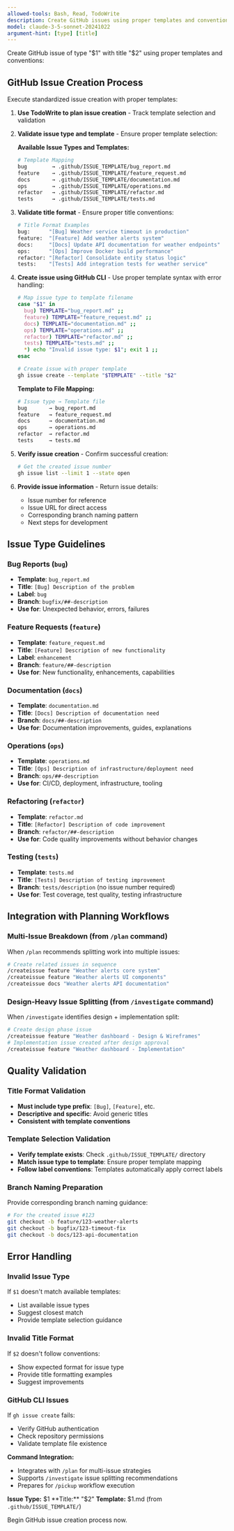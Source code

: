 ```yaml
---
allowed-tools: Bash, Read, TodoWrite
description: Create GitHub issues using proper templates and conventions
model: claude-3-5-sonnet-20241022
argument-hint: [type] [title]
---
```


Create GitHub issue of type "$1" with title "$2" using proper templates and conventions:

## GitHub Issue Creation Process

Execute standardized issue creation with proper templates:

1. **Use TodoWrite to plan issue creation** - Track template selection and validation

2. **Validate issue type and template** - Ensure proper template selection:

   **Available Issue Types and Templates:**
   ```bash
   # Template Mapping
   bug        → .github/ISSUE_TEMPLATE/bug_report.md
   feature    → .github/ISSUE_TEMPLATE/feature_request.md
   docs       → .github/ISSUE_TEMPLATE/documentation.md
   ops        → .github/ISSUE_TEMPLATE/operations.md
   refactor   → .github/ISSUE_TEMPLATE/refactor.md
   tests      → .github/ISSUE_TEMPLATE/tests.md
   ```

3. **Validate title format** - Ensure proper title conventions:
   ```bash
   # Title Format Examples
   bug:      "[Bug] Weather service timeout in production"
   feature:  "[Feature] Add weather alerts system"
   docs:     "[Docs] Update API documentation for weather endpoints"
   ops:      "[Ops] Improve Docker build performance"
   refactor: "[Refactor] Consolidate entity status logic"
   tests:    "[Tests] Add integration tests for weather service"
   ```

4. **Create issue using GitHub CLI** - Use proper template syntax with error handling:
   ```bash
   # Map issue type to template filename
   case "$1" in
     bug) TEMPLATE="bug_report.md" ;;
     feature) TEMPLATE="feature_request.md" ;;
     docs) TEMPLATE="documentation.md" ;;
     ops) TEMPLATE="operations.md" ;;
     refactor) TEMPLATE="refactor.md" ;;
     tests) TEMPLATE="tests.md" ;;
     *) echo "Invalid issue type: $1"; exit 1 ;;
   esac

   # Create issue with proper template
   gh issue create --template "$TEMPLATE" --title "$2"
   ```

   **Template to File Mapping:**
   ```bash
   # Issue type → Template file
   bug       → bug_report.md
   feature   → feature_request.md
   docs      → documentation.md
   ops       → operations.md
   refactor  → refactor.md
   tests     → tests.md
   ```

5. **Verify issue creation** - Confirm successful creation:
   ```bash
   # Get the created issue number
   gh issue list --limit 1 --state open
   ```

6. **Provide issue information** - Return issue details:
   - Issue number for reference
   - Issue URL for direct access
   - Corresponding branch naming pattern
   - Next steps for development

## Issue Type Guidelines

### **Bug Reports** (`bug`)
- **Template**: `bug_report.md`
- **Title**: `[Bug] Description of the problem`
- **Label**: `bug`
- **Branch**: `bugfix/##-description`
- **Use for**: Unexpected behavior, errors, failures

### **Feature Requests** (`feature`)
- **Template**: `feature_request.md`
- **Title**: `[Feature] Description of new functionality`
- **Label**: `enhancement`
- **Branch**: `feature/##-description`
- **Use for**: New functionality, enhancements, capabilities

### **Documentation** (`docs`)
- **Template**: `documentation.md`
- **Title**: `[Docs] Description of documentation need`
- **Branch**: `docs/##-description`
- **Use for**: Documentation improvements, guides, explanations

### **Operations** (`ops`)
- **Template**: `operations.md`
- **Title**: `[Ops] Description of infrastructure/deployment need`
- **Branch**: `ops/##-description`
- **Use for**: CI/CD, deployment, infrastructure, tooling

### **Refactoring** (`refactor`)
- **Template**: `refactor.md`
- **Title**: `[Refactor] Description of code improvement`
- **Branch**: `refactor/##-description`
- **Use for**: Code quality improvements without behavior changes

### **Testing** (`tests`)
- **Template**: `tests.md`
- **Title**: `[Tests] Description of testing improvement`
- **Branch**: `tests/description` (no issue number required)
- **Use for**: Test coverage, test quality, testing infrastructure

## Integration with Planning Workflows

### **Multi-Issue Breakdown** (from `/plan` command)
When `/plan` recommends splitting work into multiple issues:
```bash
# Create related issues in sequence
/createissue feature "Weather alerts core system"
/createissue feature "Weather alerts UI components"
/createissue docs "Weather alerts API documentation"
```

### **Design-Heavy Issue Splitting** (from `/investigate` command)
When `/investigate` identifies design + implementation split:
```bash
# Create design phase issue
/createissue feature "Weather dashboard - Design & Wireframes"
# Implementation issue created after design approval
/createissue feature "Weather dashboard - Implementation"
```

## Quality Validation

### **Title Format Validation**
- **Must include type prefix**: `[Bug]`, `[Feature]`, etc.
- **Descriptive and specific**: Avoid generic titles
- **Consistent with template conventions**

### **Template Selection Validation**
- **Verify template exists**: Check `.github/ISSUE_TEMPLATE/` directory
- **Match issue type to template**: Ensure proper template mapping
- **Follow label conventions**: Templates automatically apply correct labels

### **Branch Naming Preparation**
Provide corresponding branch naming guidance:
```bash
# For the created issue #123
git checkout -b feature/123-weather-alerts
git checkout -b bugfix/123-timeout-fix
git checkout -b docs/123-api-documentation
```

## Error Handling

### **Invalid Issue Type**
If `$1` doesn't match available templates:
- List available issue types
- Suggest closest match
- Provide template selection guidance

### **Invalid Title Format**
If `$2` doesn't follow conventions:
- Show expected format for issue type
- Provide title formatting examples
- Suggest improvements

### **GitHub CLI Issues**
If `gh issue create` fails:
- Verify GitHub authentication
- Check repository permissions
- Validate template file existence

**Command Integration:**
- Integrates with `/plan` for multi-issue strategies
- Supports `/investigate` issue splitting recommendations
- Prepares for `/pickup` workflow execution

**Issue Type:** $1
**Title:** "$2"
**Template:** $1.md (from `.github/ISSUE_TEMPLATE/`)

Begin GitHub issue creation process now.